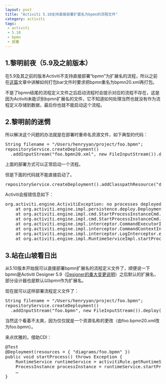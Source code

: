 ```yaml
---
layout: post
title: "Activiti 5.10支持直接部署扩展名为bpmn的流程文件"
category: activiti
tags: 
 - activiti
 - 5.10
 - bpmn
 - 部署
---
```


## 1.黎明前夜（5.9及之前版本）

在5.9及其之前的版本Activiti不支持直接部署“bpmn”为扩展名的流程，所以之前在[这篇](/activiti/2012/07/18/how-to-pack-process-resources.html)文章中讲解如何打包bar文件时要求把bpmn重名为bpmn20.xml再打包。

不是了bpmn结尾的流程定义文件之后启动流程时会提示对应的流程不存在，这是因为Activiti未能识别bpmn扩展名的文件，它不知道如何处理当然也就没有作为流程定义存储到数据，最后你也就不能启动这个流程。

## 2.黎明前的迷惘

所以解决这个问题的办法就是在部署时重命名资源文件，如下典型的代码：

<pre class="brush:java">
String filename = "/Users/henryyan/project/foo.bpmn";
repositoryService.createDeployment()
  .addInputStream("foo.bpmn20.xml", new FileInputStream()).deploy();
</pre>

上面的部署方式可以正常启动一个流程。

但是下面的代码就不能直接启动了。
<pre class="brush:java">
repositoryService.createDeployment().addClasspathResource("diagrams/Gateway.bpmn").deploy();
</pre>

Activiti会报错信息如下：
<pre>
org.activiti.engine.ActivitiException: no processes deployed with key 'AutoClaimForReject'
	at org.activiti.engine.impl.persistence.deploy.DeploymentCache.findDeployedLatestProcessDefinitionByKey(DeploymentCache.java:63)
	at org.activiti.engine.impl.cmd.StartProcessInstanceCmd.execute(StartProcessInstanceCmd.java:58)
	at org.activiti.engine.impl.cmd.StartProcessInstanceCmd.execute(StartProcessInstanceCmd.java:31)
	at org.activiti.engine.impl.interceptor.CommandExecutorImpl.execute(CommandExecutorImpl.java:24)
	at org.activiti.engine.impl.interceptor.CommandContextInterceptor.execute(CommandContextInterceptor.java:42)
	at org.activiti.engine.impl.interceptor.LogInterceptor.execute(LogInterceptor.java:33)
	at org.activiti.engine.impl.RuntimeServiceImpl.startProcessInstanceByKey(RuntimeServiceImpl.java:54)
</pre>

## 3.站在山坡看日出

从5.10版本开始我可以直接部署bpmn扩展名的流程定义文件了，顺便说一下bpmn是Activiti Designer 5.9（[Designer的重大变更说明](/activiti/2012/05/01/activiti-designer-5.8-to-5.9.html)）之后默认的扩展名，部分设计器也是默认以bpmn作为扩展名。

现在就可以这样部署流程定义文件了：

<pre class="brush:java">
String filename = "/Users/henryyan/project/foo.bpmn";
repositoryService.createDeployment()
  .addInputStream("foo.bpmn", new FileInputStream()).deploy();
</pre>

当然这个看着不太爽，因为仅仅就是一个资源名称的更改（由foo.bpmn20.xml改为foo.bpmn）。

来点优雅的，借助CDI：

<pre class="brush:java">
@Test
@Deployment(resources = { "diagrams/foo.bpmn" })
public void startProcess() throws Exception {
	RuntimeService runtimeService = activitiRule.getRuntimeService();
	ProcessInstance processInstance = runtimeService.startProcessInstanceByKey("foo");
	…
}
</pre>